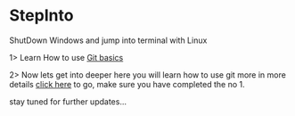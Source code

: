 # StepInto

ShutDown Windows and jump into terminal with Linux 

1>
    Learn How to use [Git basics]( https://try.github.io/levels/1/challenges/1)

2>
    Now lets get into deeper 
    here you will learn how to use git more in more details
    [click here](http://gitreal.codeschool.com/?utm_source=github&utm_medium=codeschool_option&utm_campaign=trygit) to go, make sure you have completed the no 1.

stay tuned for further updates...